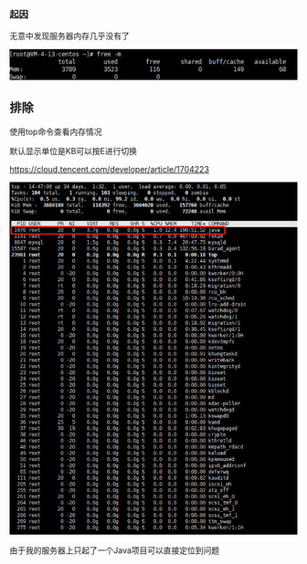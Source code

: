 ### 起因

无意中发现服务器内存几乎没有了

![image-20211114144255580](%E8%AE%B0%E4%B8%80%E6%AC%A1%E8%A7%A3%E5%86%B3JavaWeb%E9%A1%B9%E7%9B%AE%E5%86%85%E5%AD%98%E5%8D%A0%E7%94%A8%E9%AB%98.assets/image-20211114144255580.png)

## 排除

使用top命令查看内存情况

默认显示单位是KB可以按E进行切换

https://cloud.tencent.com/developer/article/1704223

![image-20211114144729411](%E8%AE%B0%E4%B8%80%E6%AC%A1%E8%A7%A3%E5%86%B3JavaWeb%E9%A1%B9%E7%9B%AE%E5%86%85%E5%AD%98%E5%8D%A0%E7%94%A8%E9%AB%98.assets/image-20211114144729411.png)



由于我的服务器上只起了一个Java项目可以直接定位到问题